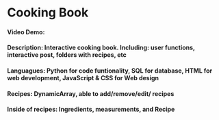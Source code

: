 # Cooking Book
#### Video Demo:  <URL HERE>
#### Description: Interactive cooking book. Including: user functions, interactive post, folders with recipes, etc

#### Languagues: Python for code funtionality, SQL for database, HTML for web development, JavaScript & CSS for Web design

#### Recipes: DynamicArray, able to add/remove/edit/ recipes
#### Inside of recipes: Ingredients, measurements, and Recipe


